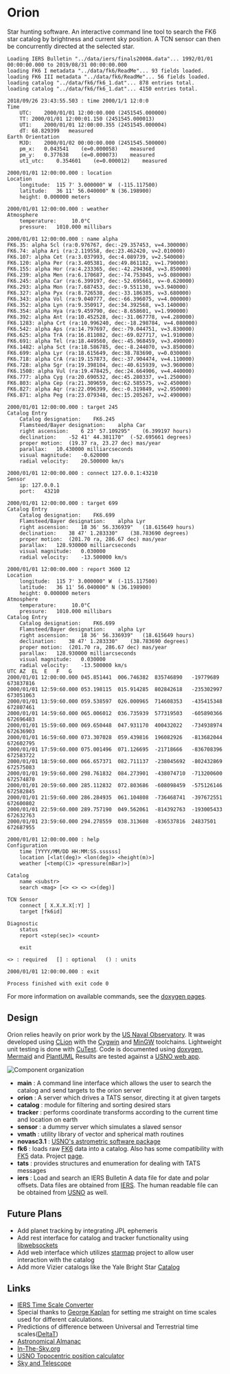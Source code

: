 # Orion

Star hunting software. An interactive command line tool to search the FK6 star catalog by brightness and current sky 
position. A TCN sensor can then be concurrently directed at the selected star.

```commandline
Loading IERS Bulletin "../data/iers/finals2000A.data"... 1992/01/01 00:00:00.000 to 2019/08/31 00:00:00.000
loading FK6 I metadata "../data/fk6/ReadMe"... 93 fields loaded.
loading FK6 III metadata "../data/fk6/ReadMe"... 56 fields loaded.
loading catalog "../data/fk6/fk6_1.dat"... 878 entries total.
loading catalog "../data/fk6/fk6_1.dat"... 4150 entries total.

2018/09/26 23:43:55.503 : time 2000/1/1 12:0:0
Time
	UTC:	2000/01/01 12:00:00.000	(2451545.000000)
	TT:	2000/01/01 12:00:01.150	(2451545.000013)
	UT1:	2000/01/01 12:00:00.355	(2451545.000004)
	dT:	68.829399	measured
Earth Orientation
	MJD:	2000/01/02 00:00:00.000	(2451545.500000)
	pm_x:	0.043541	(e=0.000058)	measured
	pm_y:	0.377638	(e=0.000073)	measured
	ut1_utc:	0.354601	(e=0.000012)	measured

2000/01/01 12:00:00.000 : location
Location
	longitude:	115 7' 3.000000" W	(-115.117500)
	latitude:	36 11' 56.040000" N	(36.198900)
	height:	0.000000 meters

2000/01/01 12:00:00.000 : weather
Atmosphere
	temperature:	 10.0°C
	pressure:	1010.000 millibars

2000/01/01 12:00:00.000 : name alpha
FK6.35: alpha Scl (ra:0.976767, dec:-29.357453, v=4.300000)
FK6.74: alpha Ari (ra:2.119558, dec:23.462420, v=2.010000)
FK6.107: alpha Cet (ra:3.037993, dec:4.089739, v=2.540000)
FK6.120: alpha Per (ra:3.405381, dec:49.861182, v=1.790000)
FK6.155: alpha Hor (ra:4.233365, dec:-42.294368, v=3.850000)
FK6.239: alpha Men (ra:6.170687, dec:-74.753045, v=5.080000)
FK6.245: alpha Car (ra:6.399197, dec:-52.695661, v=-0.620000)
FK6.293: alpha Mon (ra:7.687453, dec:-9.551130, v=3.940000)
FK6.327: alpha Pyx (ra:8.726538, dec:-33.186385, v=3.680000)
FK6.343: alpha Vol (ra:9.040777, dec:-66.396075, v=4.000000)
FK6.352: alpha Lyn (ra:9.350917, dec:34.392568, v=3.140000)
FK6.354: alpha Hya (ra:9.459790, dec:-8.658601, v=1.990000)
FK6.392: alpha Ant (ra:10.452528, dec:-31.067778, v=4.280000)
FK6.1283: alpha Crt (ra:10.996240, dec:-18.298784, v=4.080000)
FK6.542: alpha Aps (ra:14.797697, dec:-79.044751, v=3.830000)
FK6.625: alpha TrA (ra:16.811082, dec:-69.027717, v=1.910000)
FK6.691: alpha Tel (ra:18.449560, dec:-45.968459, v=3.490000)
FK6.1482: alpha Sct (ra:18.586785, dec:-8.244070, v=3.850000)
FK6.699: alpha Lyr (ra:18.615649, dec:38.783690, v=0.030000)
FK6.718: alpha CrA (ra:19.157873, dec:-37.904474, v=4.110000)
FK6.728: alpha Sgr (ra:19.398104, dec:-40.615939, v=3.960000)
FK6.1508: alpha Vul (ra:19.478425, dec:24.664906, v=4.440000)
FK6.777: alpha Cyg (ra:20.690532, dec:45.280337, v=1.250000)
FK6.803: alpha Cep (ra:21.309659, dec:62.585575, v=2.450000)
FK6.827: alpha Aqr (ra:22.096399, dec:-0.319849, v=2.950000)
FK6.871: alpha Peg (ra:23.079348, dec:15.205267, v=2.490000)

2000/01/01 12:00:00.000 : target 245
Catalog Entry
	Catalog designation:	FK6.245
	Flamsteed/Bayer designation:	alpha Car
	right ascension:	6 23' 57.109295"	(6.399197 hours)
	declination:	-52 41' 44.381170"	(-52.695661 degrees)
	proper motion:	(19.37 ra, 23.27 dec) mas/year
	parallax:	10.430000 milliarcseconds
	visual magnitude:	-0.620000
	radial velocity:	20.500000 km/s

2000/01/01 12:00:00.000 : connect 127.0.0.1:43210
Sensor
	ip:	127.0.0.1
	port:	43210

2000/01/01 12:00:00.000 : target 699
Catalog Entry
	Catalog designation:	FK6.699
	Flamsteed/Bayer designation:	alpha Lyr
	right ascension:	18 36' 56.336939"	(18.615649 hours)
	declination:	38 47' 1.283330"	(38.783690 degrees)
	proper motion:	(201.70 ra, 286.67 dec) mas/year
	parallax:	128.930000 milliarcseconds
	visual magnitude:	0.030000
	radial velocity:	-13.500000 km/s

2000/01/01 12:00:00.000 : report 3600 12
Location
	longitude:	115 7' 3.000000" W	(-115.117500)
	latitude:	36 11' 56.040000" N	(36.198900)
	height:	0.000000 meters
Atmosphere
	temperature:	 10.0°C
	pressure:	1010.000 millibars
Catalog Entry
	Catalog designation:	FK6.699
	Flamsteed/Bayer designation:	alpha Lyr
	right ascension:	18 36' 56.336939"	(18.615649 hours)
	declination:	38 47' 1.283330"	(38.783690 degrees)
	proper motion:	(201.70 ra, 286.67 dec) mas/year
	parallax:	128.930000 milliarcseconds
	visual magnitude:	0.030000
	radial velocity:	-13.500000 km/s
UTC	AZ	EL	E	F	G
2000/01/01 12:00:00.000	045.851441	006.746382	835746890	-19779689	673837816
2000/01/01 12:59:60.000	053.198115	015.914285	802842618	-235302997	673051063
2000/01/01 13:59:60.000	059.538597	026.000965	714608353	-435415348	672807461
2000/01/01 14:59:60.000	065.006012	036.735939	577319503	-605890366	672696483
2000/01/01 15:59:60.000	069.650448	047.931170	400432022	-734938974	672636903
2000/01/01 16:59:60.000	073.307028	059.439816	196082926	-813682044	672602795
2000/01/01 17:59:60.000	075.001496	071.126695	-21718666	-836708396	672583722
2000/01/01 18:59:60.000	066.657371	082.711137	-238045692	-802432869	672575083
2000/01/01 19:59:60.000	298.761832	084.273901	-438074710	-713200600	672574870
2000/01/01 20:59:60.000	285.112832	072.803686	-608098459	-575126146	672582845
2000/01/01 21:59:60.000	286.284935	061.104808	-736468741	-397672551	672600802
2000/01/01 22:59:60.000	289.757190	049.562061	-814392763	-193005433	672632763
2000/01/01 23:59:60.000	294.278559	038.313608	-836537816	24837501	672687955

2000/01/01 12:00:00.000 : help
Configuration
	time [YYYY/MM/DD HH:MM:SS.ssssss]
	location [<lat(deg)> <lon(deg)> <height(m)>]
	weather [<temp(C)> <pressure(mBar)>]

Catalog
	name <substr>
	search <mag> [<> <> <> <>(deg)]

TCN Sensor
	connect [ X.X.X.X[:Y] ]
	target [fk6id]

Diagnostic
	status
	report <step(sec)> <count>

	exit

<> : required	[] : optional	() : units

2000/01/01 12:00:00.000 : exit

Process finished with exit code 0

```

For more information on available commands, see the [doxygen pages](https://caseyshields.github.io/Orion/index.html).

## Design

Orion relies heavily on prior work by the [US Naval Observatory](http://www.usno.navy.mil/USNO/).
It was developed using [CLion](https://www.jetbrains.com/clion/) with the [Cygwin](https://www.cygwin.com/) and [MinGW](http://mingw.org/) toolchains.
Lightweight unit testing is done with [CuTest](http://cutest.sourceforge.net/).
Code is documented using [doxygen](http://www.doxygen.org), [Mermaid](https://mermaidjs.github.io/) and [PlantUML](http://plantuml.com/)
Results are tested against a [USNO web app](http://aa.usno.navy.mil/data/docs/topocentric.php).

![Component organization](https://caseyshields.github.io/Orion/diagrams/novas.svg)

 - **main** : A command line interface which allows the user to search the catalog and send targets to the orion server
 - **orion** : A server which drives a TATS sensor, directing it at given targets
 - **catalog** : module for filtering and sorting desired stars
 - **tracker** : performs coordinate transforms according to the current time and location on earth 
 - **sensor** : a dummy server which simulates a slaved sensor
 - **vmath** : utility library of vector and spherical math routines
 - **novasc3.1** : [USNO's astrometric software package](http://aa.usno.navy.mil/software/novas/novas_info.php)
 - **fk6** : loads raw [FK6](http://cdsarc.u-strasbg.fr/viz-bin/Cat?I/264) data into a catalog. Also has some compatibility with [FK5](http://www-kpno.kpno.noao.edu/Info/Caches/Catalogs/FK5/fk5.html) data. Project [page](http://wwwadd.zah.uni-heidelberg.de/datenbanken/fk6/index.php.de).
 - **tats** : provides structures and enumeration for dealing with TATS messages
 - **iers** : Load and search an IERS Bulletin A data file for date and polar offsets. Data files are obtained from [IERS](https://www.iers.org/IERS/EN/DataProducts/EarthOrientationData/eop.html). The human readable file can be obtained from [USNO](http://maia.usno.navy.mil/ser7/ser7.dat) as well.
   
## Future Plans
 - Add planet tracking by integrating JPL ephemeris
 - Add rest interface for catalog and tracker functionality using [libwebsockets](https://libwebsockets.org/)
 - Add web interface which utilizes [starmap](https://caseyshields.github.io/starlog/index.html) project to allow user interaction with the catalog
 - Add more Vizier catalogs like the Yale Bright Star [Catalog](http://tdc-www.harvard.edu/catalogs/bsc5.html)

## Links
 - [IERS Time Scale Converter](https://www.iers.org/IERS/EN/DataProducts/tools/timescales/timescales.html)
 - Special thanks to [George Kaplan](http://gkaplan.us/) for setting me straight on time scales used for different calculations.
 - Predictions of difference between Universal and Terrestrial time scales([DeltaT](https://www.usno.navy.mil/USNO/earth-orientation/eo-products/long-term))
 - [Astronomical Almanac](http://asa.usno.navy.mil/SecM/Glossary.html)
 - [In-The-Sky.org](https://in-the-sky.org/skymap.php)
 - [USNO Topocentric position calculator](http://aa.usno.navy.mil/data/docs/topocentric.php)
 - [Sky and Telescope](https://www.skyandtelescope.com/interactive-sky-chart/)